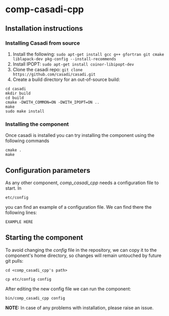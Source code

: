 # comp-casadi-cpp

## Installation instructions

### Installing Casadi from source

1. Install the following: ```sudo apt-get install gcc g++ gfortran git cmake liblapack-dev pkg-config --install-recommends```
2. Install IPOPT: ```sudo apt-get install coinor-libipopt-dev```
4. Clone the casadi repo: ```git clone https://github.com/casadi/casadi.git```
5. Create a build directory for an out-of-source build:
```
cd casadi
mkdir build
cd build
cmake -DWITH_COMMON=ON -DWITH_IPOPT=ON ..
make
sudo make install
```
### Installing the component
Once casadi is installed you can try installing the component using the following commands

```
cmake .
make
```

## Configuration parameters

As any other component, *comp_casadi_cpp* needs a configuration file to start. In
```
etc/config
```
you can find an example of a configuration file. We can find there the following lines:
```
EXAMPLE HERE
```

## Starting the component
To avoid changing the *config* file in the repository, we can copy it to the component's home directory, so changes will remain untouched by future git pulls:

```
cd <comp_casadi_cpp's path> 
```
```
cp etc/config config
```

After editing the new config file we can run the component:

```
bin/comp_casadi_cpp config
```

**NOTE:** In case of any problems with installation, please raise an issue.
